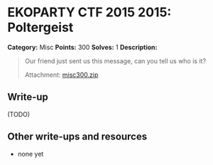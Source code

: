 # EKOPARTY CTF 2015 2015: Poltergeist

**Category:** Misc
**Points:** 300
**Solves:** 1
**Description:**

> Our friend just sent us this message, can you tell us who is it?
> 
> Attachment: [misc300.zip](./misc300.zip)


## Write-up

(TODO)

## Other write-ups and resources

* none yet
